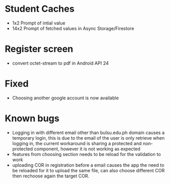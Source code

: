 # Student Caches

- 1x2 Prompt of intial value
- 14x2 Prompt of fetched values in Async Storage/Firestore

# Register screen

- convert octet-stream to pdf in Android API 24

# Fixed

- Choosing another google account is now available

# Known bugs

- Logging in with different email other than bulsu.edu.ph domain causes a temporary login, this is due to the email of the user is only retrieve when logging in, the current workaround is sharing a protected and non-protected component, however it is not working as expected
- features from choosing section needs to be reload for the validation to work
- uploading COR in registration before a email causes the app the need to be reloaded for it to upload the same file, can also choose different COR then rechoose again the target COR.
